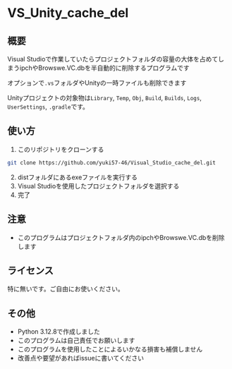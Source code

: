 # VS_Unity_cache_del

## 概要

Visual Studioで作業していたらプロジェクトフォルダの容量の大体を占めてしまうipchやBrowswe.VC.dbを半自動的に削除するプログラムです

オプションで`.vs`フォルダやUnityの一時ファイルも削除できます

Unityプロジェクトの対象物は`Library`, `Temp`, `Obj`, `Build`, `Builds`, `Logs`, `UserSettings`, `.gradle`です。

## 使い方

1. このリポジトリをクローンする

```bash
git clone https://github.com/yuki57-46/Visual_Studio_cache_del.git
```

2. distフォルダにあるexeファイルを実行する
3. Visual Studioを使用したプロジェクトフォルダを選択する
4. 完了

## 注意

- このプログラムはプロジェクトフォルダ内のipchやBrowswe.VC.dbを削除します

## ライセンス

特に無いです。ご自由にお使いください。

## その他

- Python 3.12.8で作成しました
- このプログラムは自己責任でお願いします
- このプログラムを使用したことによるいかなる損害も補償しません
- 改善点や要望があればissueに書いてください
